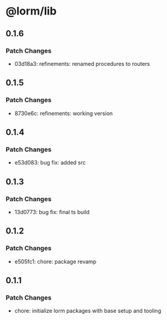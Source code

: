 # @lorm/lib

## 0.1.6

### Patch Changes

- 03d18a3: refinements: renamed procedures to routers

## 0.1.5

### Patch Changes

- 8730e6c: refinements: working version

## 0.1.4

### Patch Changes

- e53d083: bug fix: added src

## 0.1.3

### Patch Changes

- 13d0773: bug fix: final ts build

## 0.1.2

### Patch Changes

- e505fc1: chore: package revamp

## 0.1.1

### Patch Changes

- chore: initialize lorm packages with base setup and tooling
